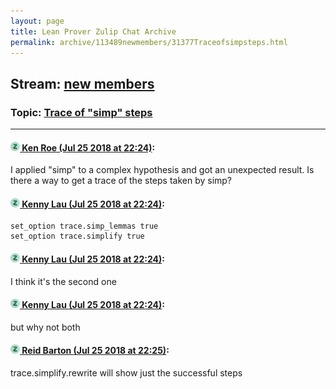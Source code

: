 ```yaml
---
layout: page
title: Lean Prover Zulip Chat Archive 
permalink: archive/113489newmembers/31377Traceofsimpsteps.html
---
```


## Stream: [new members](index.html)
### Topic: [Trace of "simp" steps](31377Traceofsimpsteps.html)

---

#### [![Click to go to Zulip](../../assets/img/zulip2.png) Ken Roe (Jul 25 2018 at 22:24)](https://leanprover.zulipchat.com/#narrow/stream/113489-new%20members/topic/Trace%20of%20%22simp%22%20steps/near/130300149):
I applied "simp" to a complex hypothesis and got an unexpected result.  Is there a way to get a trace of the steps taken by simp?

#### [![Click to go to Zulip](../../assets/img/zulip2.png) Kenny Lau (Jul 25 2018 at 22:24)](https://leanprover.zulipchat.com/#narrow/stream/113489-new%20members/topic/Trace%20of%20%22simp%22%20steps/near/130300168):
```lean
set_option trace.simp_lemmas true
set_option trace.simplify true
```

#### [![Click to go to Zulip](../../assets/img/zulip2.png) Kenny Lau (Jul 25 2018 at 22:24)](https://leanprover.zulipchat.com/#narrow/stream/113489-new%20members/topic/Trace%20of%20%22simp%22%20steps/near/130300170):
I think it's the second one

#### [![Click to go to Zulip](../../assets/img/zulip2.png) Kenny Lau (Jul 25 2018 at 22:24)](https://leanprover.zulipchat.com/#narrow/stream/113489-new%20members/topic/Trace%20of%20%22simp%22%20steps/near/130300172):
but why not both

#### [![Click to go to Zulip](../../assets/img/zulip2.png) Reid Barton (Jul 25 2018 at 22:25)](https://leanprover.zulipchat.com/#narrow/stream/113489-new%20members/topic/Trace%20of%20%22simp%22%20steps/near/130300213):
trace.simplify.rewrite will show just the successful steps

